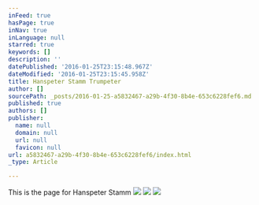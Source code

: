 ```yaml
---
inFeed: true
hasPage: true
inNav: true
inLanguage: null
starred: true
keywords: []
description: ''
datePublished: '2016-01-25T23:15:48.967Z'
dateModified: '2016-01-25T23:15:45.958Z'
title: Hanspeter Stamm Trumpeter
author: []
sourcePath: _posts/2016-01-25-a5832467-a29b-4f30-8b4e-653c6228fef6.md
published: true
authors: []
publisher:
  name: null
  domain: null
  url: null
  favicon: null
url: a5832467-a29b-4f30-8b4e-653c6228fef6/index.html
_type: Article

---
```

This is the page for Hanspeter Stamm
![](https://the-grid-user-content.s3-us-west-2.amazonaws.com/9a92c677-c2b7-4b69-9e4f-784951e55061.jpg)
![](https://the-grid-user-content.s3-us-west-2.amazonaws.com/71c7ff40-6b15-4665-86ff-10a8aa996b16.jpg)
![](https://the-grid-user-content.s3-us-west-2.amazonaws.com/90e440c2-6d19-46da-beff-47e490898258.jpg)